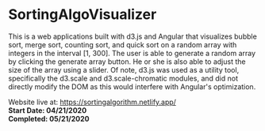 # SortingAlgoVisualizer
This is a web applications built with d3.js and Angular that visualizes bubble sort, merge sort, counting sort, and quick sort 
on a random array with integers in the interval [1, 300]. The user is able to generate a random array by clicking the generate array 
button. He or she is also able to adjust the size of the array using a slider.
Of note, d3.js was used as a utility tool, specifically the d3.scale and d3.scale-chromatic modules, and did not directly modify the DOM as this would interfere with Angular's optimization. 

Website live at: https://sortingalgorithm.netlify.app/
<br/>
**Start Date: 04/21/2020**
<br/>
**Completed: 05/21/2020**


